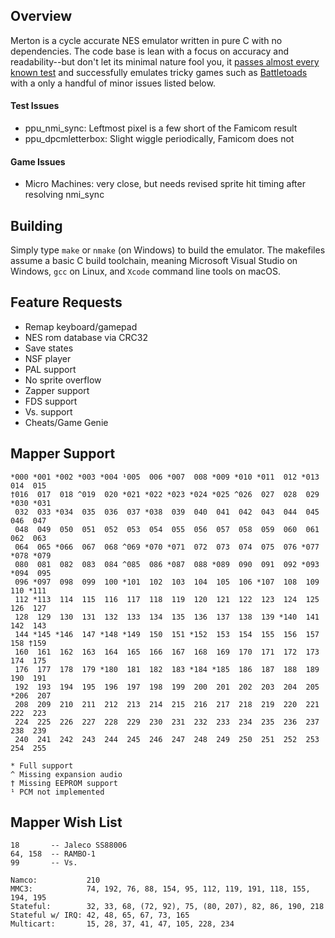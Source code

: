 ## Overview
Merton is a cycle accurate NES emulator written in pure C with no dependencies. The code base is lean with a focus on accuracy and readability--but don't let its minimal nature fool you, it [passes almost every known test](/test) and successfully emulates tricky games such as [Battletoads](https://en.wikipedia.org/wiki/Battletoads_(video_game)) with a only a handful of minor issues listed below.

#### Test Issues
- ppu_nmi_sync: Leftmost pixel is a few short of the Famicom result
- ppu_dpcmletterbox: Slight wiggle periodically, Famicom does not

#### Game Issues
- Micro Machines: very close, but needs revised sprite hit timing after resolving nmi_sync

## Building
Simply type `make` or `nmake` (on Windows) to build the emulator. The makefiles assume a basic C build toolchain, meaning Microsoft Visual Studio on Windows, `gcc` on Linux, and `Xcode` command line tools on macOS.

## Feature Requests
- Remap keyboard/gamepad
- NES rom database via CRC32
- Save states
- NSF player
- PAL support
- No sprite overflow
- Zapper support
- FDS support
- Vs. support
- Cheats/Game Genie

## Mapper Support
```
*000 *001 *002 *003 *004 ¹005  006 *007  008 *009 *010 *011  012 *013  014  015
†016  017  018 ^019  020 *021 *022 *023 *024 *025 ^026  027  028  029 *030 *031
 032  033 *034  035  036  037 *038  039  040  041  042  043  044  045  046  047
 048  049  050  051  052  053  054  055  056  057  058  059  060  061  062  063
 064  065 *066  067  068 ^069 *070 *071  072  073  074  075  076 *077 *078 *079
 080  081  082  083  084 ^085  086 *087  088 *089  090  091  092 *093 *094  095
 096 *097  098  099  100 *101  102  103  104  105  106 *107  108  109  110 *111
 112 *113  114  115  116  117  118  119  120  121  122  123  124  125  126  127
 128  129  130  131  132  133  134  135  136  137  138  139 *140  141  142  143
 144 *145 *146  147 *148 *149  150  151 *152  153  154  155  156  157  158 †159
 160  161  162  163  164  165  166  167  168  169  170  171  172  173  174  175
 176  177  178  179 *180  181  182  183 *184 *185  186  187  188  189  190  191
 192  193  194  195  196  197  198  199  200  201  202  203  204  205 *206  207
 208  209  210  211  212  213  214  215  216  217  218  219  220  221  222  223
 224  225  226  227  228  229  230  231  232  233  234  235  236  237  238  239
 240  241  242  243  244  245  246  247  248  249  250  251  252  253  254  255

* Full support
^ Missing expansion audio
† Missing EEPROM support
¹ PCM not implemented
```

## Mapper Wish List
```
18       -- Jaleco SS88006
64, 158  -- RAMBO-1
99       -- Vs.

Namco:           210
MMC3:            74, 192, 76, 88, 154, 95, 112, 119, 191, 118, 155, 194, 195
Stateful:        32, 33, 68, (72, 92), 75, (80, 207), 82, 86, 190, 218
Stateful w/ IRQ: 42, 48, 65, 67, 73, 165
Multicart:       15, 28, 37, 41, 47, 105, 228, 234
```

